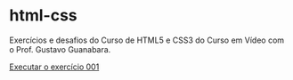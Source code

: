 # html-css
 Exercícios e desafios do Curso de HTML5 e CSS3 do Curso em Vídeo com o Prof. Gustavo Guanabara.

 <a href="https://fern7vn.github.io/html-css/exercícios/ex001/index.html">Executar o exercício 001</a>